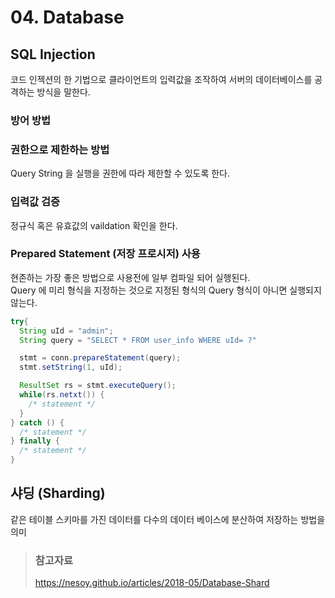 # 04. Database

## SQL Injection

코드 인젝션의 한 기법으로 클라이언트의 입력값을 조작하여 서버의 데이터베이스를 공격하는 방식을 말한다.

### 방어 방법

### 권한으로 제한하는 방법

Query String 을 실행을 권한에 따라 제한할 수 있도록 한다.

### 입력값 검증

정규식 혹은 유효값의 vaildation 확인을 한다.

### Prepared Statement (저장 프로시저) 사용

현존하는 가장 좋은 방법으로 사용전에 일부 컴파일 되어 실행된다.  
Query 에 미리 형식을 지정하는 것으로 지정된 형식의 Query 형식이 아니면 실행되지 않는다.

```java
try{
  String uId = "admin";
  String query = "SELECT * FROM user_info WHERE uId= ?"

  stmt = conn.prepareStatement(query);
  stmt.setString(1, uId);

  ResultSet rs = stmt.executeQuery();
  while(rs.netxt()) {
    /* statement */
  }
} catch () {
  /* statement */
} finally {
  /* statement */
}
```

## 샤딩 (Sharding)

같은 테이블 스키마를 가진 데이터를 다수의 데이터 베이스에 분산하여 저장하는 방법을 의미

> ### 참고자료
> <https://nesoy.github.io/articles/2018-05/Database-Shard>